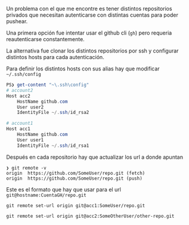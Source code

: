 <!--
.. title: Configurar multiples usuarios de git con ssh
.. slug: multiple-ssh
.. date: 2024-04-21 12:21:09 UTC-03:00
.. tags: 
.. category: 
.. link: 
.. description: 
.. type: text
-->

Un problema con el que me encontre es tener distintos repositorios privados que necesitan autenticarse con distintas cuentas para poder pushear.

Una primera opción fue intentar usar el github cli (`gh`) pero requeria reautenticarse constantemente.

La alternativa fue clonar los distintos repositorios por ssh y configurar distintos hosts para cada autenticación.

Para definir los distintos hosts con sus alias hay que modificar `~/.ssh/config`

```powershell
PS❯ get-content "~\.ssh\config"
# account2
Host acc2
    HostName github.com
    User user2
    IdentityFile ~/.ssh/id_rsa2

# account1
Host acc1
    HostName github.com
    User user1
    IdentityFile ~/.ssh/id_rsa1
```

Después en cada repositorio hay que actualizar los url a donde apuntan

```pwsh
❯ git remote -v
origin  https://github.com/SomeUser/repo.git (fetch)
origin  https://github.com/SomeUser/repo.git (push)
```

Este es el formato que hay que usar para el url `git@hostname:CuentaGH/repo.git`

```pwsh
git remote set-url origin git@acc1:SomeUser/repo.git
```

```pwsh
git remote set-url origin git@acc2:SomeOtherUser/other-repo.git
```
